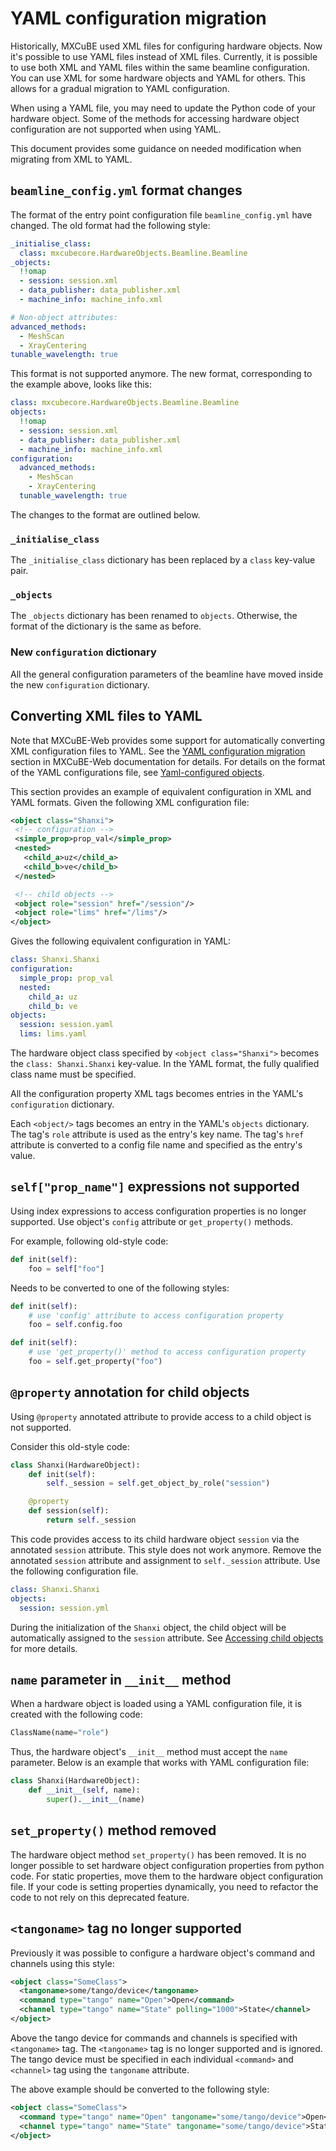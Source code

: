 # YAML configuration migration

Historically, MXCuBE used XML files for configuring hardware objects.
Now it's possible to use YAML files instead of XML files.
Currently, it is possible to use both XML and YAML files within the same beamline configuration.
You can use XML for some hardware objects and YAML for others.
This allows for a gradual migration to YAML configuration.

When using a YAML file, you may need to update the Python code of your hardware object.
Some of the methods for accessing hardware object configuration are not supported when using YAML.

This document provides some guidance on needed modification when migrating from XML to YAML.

## `beamline_config.yml` format changes

The format of the entry point configuration file `beamline_config.yml` have changed.
The old format had the following style:

```yaml
_initialise_class:
  class: mxcubecore.HardwareObjects.Beamline.Beamline
_objects:
  !!omap
  - session: session.xml
  - data_publisher: data_publisher.xml
  - machine_info: machine_info.xml

# Non-object attributes:
advanced_methods:
  - MeshScan
  - XrayCentering
tunable_wavelength: true
```

This format is not supported anymore.
The new format, corresponding to the example above, looks like this:

```yaml
class: mxcubecore.HardwareObjects.Beamline.Beamline
objects:
  !!omap
  - session: session.xml
  - data_publisher: data_publisher.xml
  - machine_info: machine_info.xml
configuration:
  advanced_methods:
    - MeshScan
    - XrayCentering
  tunable_wavelength: true
```

The changes to the format are outlined below.

### `_initialise_class`

The `_initialise_class` dictionary has been replaced by a `class` key-value pair.


### `_objects`

The `_objects` dictionary has been renamed to `objects`.
Otherwise, the format of the dictionary is the same as before.

### New `configuration` dictionary

All the general configuration parameters of the beamline have moved inside the new `configuration` dictionary.

## Converting XML files to YAML

Note that MXCuBE-Web provides some support for automatically converting XML configuration files to YAML.
See the [YAML configuration migration](https://mxcubeweb.readthedocs.io/en/latest/dev/yaml_conf_migration.html)
section in MXCuBE-Web documentation for details.
For details on the format of the YAML configurations file, see [Yaml-configured objects](configuration_files.md#yaml-configured-objects).

This section provides an example of equivalent configuration in XML and YAML formats.
Given the following XML configuration file:

```xml
<object class="Shanxi">
 <!-- configuration -->
 <simple_prop>prop_val</simple_prop>
 <nested>
   <child_a>uz</child_a>
   <child_b>ve</child_b>
 </nested>

 <!-- child objects -->
 <object role="session" href="/session"/>
 <object role="lims" href="/lims"/>
</object>
```

Gives the following equivalent configuration in YAML:

```yaml
class: Shanxi.Shanxi
configuration:
  simple_prop: prop_val
  nested:
    child_a: uz
    child_b: ve
objects:
  session: session.yaml
  lims: lims.yaml
```

The hardware object class specified by `<object class="Shanxi">` becomes the `class: Shanxi.Shanxi` key-value.
In the YAML format, the fully qualified class name must be specified.

All the configuration property XML tags becomes entries in the YAML's `configuration` dictionary.

Each `<object/>` tags becomes an entry in the YAML's `objects` dictionary.
The tag's `role` attribute is used as the entry's key name.
The tag's `href` attribute is converted to a config file name and specified as the entry's value.

## `self["prop_name"]` expressions not supported

Using index expressions to access configuration properties is no longer supported.
Use object's `config` attribute or `get_property()` methods.

For example, following old-style code:

```python
def init(self):
    foo = self["foo"]
```

Needs to be converted to one of the following styles:

```python
def init(self):
    # use 'config' attribute to access configuration property
    foo = self.config.foo
```

```python
def init(self):
    # use 'get_property()' method to access configuration property
    foo = self.get_property("foo")
```

## `@property` annotation for child objects

Using `@property` annotated attribute to provide access to a child object is not supported.

Consider this old-style code:

```python
class Shanxi(HardwareObject):
    def init(self):
        self._session = self.get_object_by_role("session")

    @property
    def session(self):
        return self._session
```

This code provides access to its child hardware object `session` via the annotated `session` attribute.
This style does not work anymore.
Remove the annotated `session` attribute and assignment to `self._session` attribute.
Use the following configuration file.

```yaml
class: Shanxi.Shanxi
objects:
  session: session.yml
```

During the initialization of the `Shanxi` object,
the child object will be automatically assigned to the `session` attribute.
See [Accessing child objects](configuration_files.md#accessing-child-objects) for more details.

## `name` parameter in `__init__` method

When a hardware object is loaded using a YAML configuration file, it is created with the following code:

```python
ClassName(name="role")
```

Thus, the hardware object's `__init__` method must accept the `name` parameter.
Below is an example that works with YAML configuration file:

```python
class Shanxi(HardwareObject):
    def __init__(self, name):
        super().__init__(name)
```

## `set_property()` method removed

The hardware object method `set_property()` has been removed.
It is no longer possible to set hardware object configuration properties from python code.
For static properties, move them to the hardware object configuration file.
If your code is setting properties dynamically,
you need to refactor the code to not rely on this deprecated feature.

## `<tangoname>` tag no longer supported

Previously it was possible to configure a hardware object's command and channels using this style:

```xml
<object class="SomeClass">
  <tangoname>some/tango/device</tangoname>
  <command type="tango" name="Open">Open</command>
  <channel type="tango" name="State" polling="1000">State</channel>
</object>
```

Above the tango device for commands and channels is specified with `<tangoname>` tag.
The `<tangoname>` tag is no longer supported and is ignored.
The tango device must be specified in each individual `<command>` and `<channel>` tag using the `tangoname` attribute.

The above example should be converted to the following style:

```xml
<object class="SomeClass">
  <command type="tango" name="Open" tangoname="some/tango/device">Open</command>
  <channel type="tango" name="State" tangoname="some/tango/device">State</channel>
</object>
```
